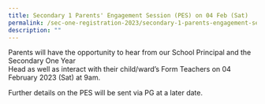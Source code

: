 ```yaml
---
title: Secondary 1 Parents' Engagement Session (PES) on 04 Feb (Sat)
permalink: /sec-one-registration-2023/secondary-1-parents-engagement-session-pes-on-04-feb-sat/
description: ""
---
```

<p>Parents will have the opportunity to hear from our School Principal and the Secondary One Year<br />Head as well as interact with their child/ward&rsquo;s Form Teachers on 04 February 2023 (Sat) at 9am.</p>
<p>Further details on the PES will be sent via PG at a later date.</p>